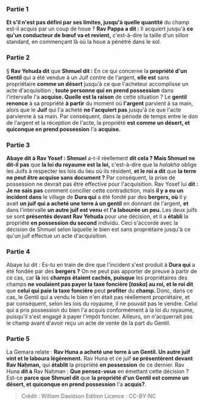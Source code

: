 
### Partie 1
<b>Et s'il n'est pas défini par ses limites, jusqu'à quelle quantité</b> du champ est-il acquis par un coup de houe ? <b>Rav Pappa a dit :</b> Il acquiert jusqu'à <b>ce qu'un conducteur de bœuf va et revient,</b> c'est-à-dire la taille d'un sillon standard, en commençant là où la houe a pénétré dans le sol.

### Partie 2
§ <b>Rav Yehuda dit</b> que <b>Shmuel dit :</b> En ce qui concerne la <b>propriété d'un Gentil</b> qui a été vendue à un Juif contre de l'argent, <b>elle est</b> sans propriétaire <b>comme un désert</b> jusqu'à ce que l'acheteur accomplisse un acte d'acquisition ; <b>toute personne qui en prend possession</b> dans l'intervalle l'a <b>acquise. Quelle est la raison</b> de cette situation ? Le <b>gentil renonce</b> à sa propriété <b>à partir</b> du moment où <b>l'argent</b> parvient à sa main,</b> alors que le <b>Juif</b> qui l'a acheté <b>ne l'acquiert pas</b> jusqu'à ce que l'acte parvienne à sa main. Par conséquent,</b> dans la période de temps entre le don de l'argent et la réception de l'acte, la propriété <b>est comme un désert, et quiconque en prend possession</b> l'a <b>acquise.</b>

### Partie 3
<b>Abaye dit à Rav Yosef : Shmuel</b> a-t-il réellement <b>dit cela ? Mais Shmuel ne dit-il pas</b> que <b>la loi du royaume est la loi,</b> c'est-à-dire que la <i>halakha</i> oblige les Juifs à respecter les lois du lieu où ils résident, <b>et le roi a dit</b> que <b>la terre ne peut être acquise sans document ?</b> Par conséquent, la prise de possession ne devrait pas être effective pour l'acquisition. Rav Yosef lui <b>dit : Je ne sais pas</b> comment concilier cette contradiction, mais <b>il y a eu un incident dans</b> le village de <b>Dura qui</b> a été fondé par des <b>bergers, où</b> il y avait <b>un juif qui a acheté une terre à un gentil</b> en donnant de l'argent, <b>et</b> dans l'intervalle <b>un autre juif est venu</b> et <b>l'a labourée un peu. </b> Les deux juifs se sont <b>présentés devant Rav Yehuda</b> pour une décision, et il a <b>établi</b> la propriété <b>en possession du second</b> individu. Ceci s'accorde avec la décision de Shmuel selon laquelle le bien est sans propriétaire jusqu'à ce qu'un juif effectue un acte d'acquisition.

### Partie 4
Abaye lui dit : Es-tu en train de dire</b> que l'incident s'est produit à <b>Dura qui</b> a été fondée par des <b>bergers ?</b> On ne peut pas apporter de preuve à partir de ce cas, car <b>là</b> les <b>champs étaient cachés, puisque</b> les propriétaires des champs <b>ne voulaient pas payer la taxe foncière [<i>taska</i>] au roi, et le roi dit</b> que <b>celui qui paie la taxe foncière</b> peut <b>profiter</b> du <b>champ. </b> Donc, dans ce cas, le Gentil qui a vendu le bien n'en était pas réellement propriétaire, et par conséquent, selon les lois du royaume, il ne pouvait pas le vendre. Celui qui a pris possession du bien l'a acquis conformément à la loi du royaume, puisqu'il s'est engagé à payer l'impôt foncier. Ailleurs, on n'acquerrait pas le champ avant d'avoir reçu un acte de vente de la part du Gentil.

### Partie 5
La Gemara relate : <b>Rav Huna a acheté une terre à un Gentil. Un autre juif vint et le laboura légèrement.</b> Rav Huna et ce juif <b>se présentèrent devant Rav Naḥman,</b> qui <b>établit</b> la propriété <b>en possession</b> de ce dernier. Rav Huna <b>dit à</b> Rav Naḥman : <b>Que pensez-vous</b> en émettant cette décision ? Est-ce <b>parce que Shmuel dit</b> que <b>la propriété d'un Gentil est comme un désert, et quiconque en prend possession</b> l'a <b>acquis?</b>.

>Crédit : William Davidson Edition
>Licence : CC-BY-NC